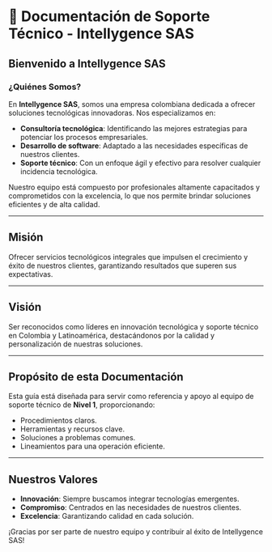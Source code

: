# 📘 Documentación de Soporte Técnico - Intellygence SAS

## **Bienvenido a Intellygence SAS**

### **¿Quiénes Somos?**
En **Intellygence SAS**, somos una empresa colombiana dedicada a ofrecer soluciones tecnológicas innovadoras. Nos especializamos en:
- **Consultoría tecnológica**: Identificando las mejores estrategias para potenciar los procesos empresariales.
- **Desarrollo de software**: Adaptado a las necesidades específicas de nuestros clientes.
- **Soporte técnico**: Con un enfoque ágil y efectivo para resolver cualquier incidencia tecnológica.

Nuestro equipo está compuesto por profesionales altamente capacitados y comprometidos con la excelencia, lo que nos permite brindar soluciones eficientes y de alta calidad.

---

## **Misión**
Ofrecer servicios tecnológicos integrales que impulsen el crecimiento y éxito de nuestros clientes, garantizando resultados que superen sus expectativas.

---

## **Visión**
Ser reconocidos como líderes en innovación tecnológica y soporte técnico en Colombia y Latinoamérica, destacándonos por la calidad y personalización de nuestras soluciones.

---

## **Propósito de esta Documentación**
Esta guía está diseñada para servir como referencia y apoyo al equipo de soporte técnico de **Nivel 1**, proporcionando:
- Procedimientos claros.
- Herramientas y recursos clave.
- Soluciones a problemas comunes.
- Lineamientos para una operación eficiente.

---

## **Nuestros Valores**
- **Innovación**: Siempre buscamos integrar tecnologías emergentes.
- **Compromiso**: Centrados en las necesidades de nuestros clientes.
- **Excelencia**: Garantizando calidad en cada solución.

¡Gracias por ser parte de nuestro equipo y contribuir al éxito de Intellygence SAS!

